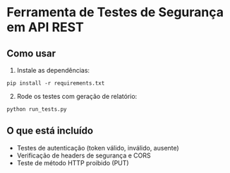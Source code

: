 # Ferramenta de Testes de Segurança em API REST

## Como usar

1. Instale as dependências:
```
pip install -r requirements.txt
```

2. Rode os testes com geração de relatório:
```
python run_tests.py
```

## O que está incluído

- Testes de autenticação (token válido, inválido, ausente)
- Verificação de headers de segurança e CORS
- Teste de método HTTP proibido (PUT)
